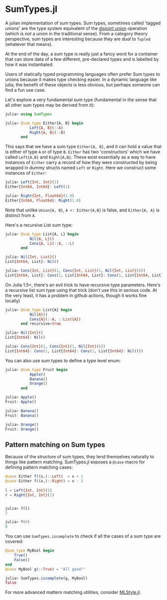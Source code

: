 # SumTypes.jl

A julian implementation of sum types. Sum types, sometimes called 'tagged unions' are the type system equivalent of the [disjoint union](https://en.wikipedia.org/wiki/Disjoint_union) operation (which is *not* a union in the traditional sense). From a category theory perspective, sum types are interesting because they are *dual* to `Tuple`s (whatever that means).

At the end of the day, a sum type is really just a fancy word for a container that can store data of a few different, pre-declared types and is labelled by how it was instantiated.

Users of statically typed programming languages often prefer Sum types to unions because it makes type checking easier. In a dynamic language like julia, the benefit of these objects is less obvious, but perhaps someone can find a fun use case.

Let's explore a very fundamental sum type (fundamental in the sense that all other sum types may be derived from it):

```julia
julia> using SumTypes

julia> @sum_type Either{A, B} begin
           Left{A, B}(::A)
           Right{A, B}(::B)
       end
```

This says that we have a sum type `Either{A, B}`, and it can hold a value that is either of type `A` or of type `B`. `Either` has two 'constructors' which we have called `Left{A,B}` and `Right{A,B}`. These exist essentially as a way to have instances of
`Either` carry a record of how they were constructed by being wrapped in dummy structs named `Left` or `Right`. Here we construct some instances of `Either`:

```julia
julia> Left{Int, Int}(1)
Either{Int64, Int64}: Left(1)

julia> Right{Int, Float64}(1.0)
Either{Int64, Float64}: Right(1.0)
```

Note that unlike `Union{A, B}`, `A <: Either{A,B}` is false, and
`Either{A, A}` is distinct from `A`.

Here's a recursive List sum type:
```julia
julia> @sum_type List{A, L} begin 
           Nil{A, L}()
           Cons{A, L}(::A, ::L) 
       end

julia> Nil{Int, List}()
List{Int64, List}: Nil()

julia> Cons{Int, List}(1, Cons{Int, List}(1, Nil{Int, List}()))
List{Int64, List}: Cons(1, List{Int64, List}: Cons(1, List{Int64, List}: Nil()))
```

On Julia 1.5+, there's an evil trick to have recursive type parameters. Here's a recursive list sum type using that trick (don't use this in serious code. At the very least, it has a problem in github actions, though it works fine locally)

```julia 
julia> @sum_type List{A} begin 
	       Nil{A}()
	       Cons{A}(::A, ::List{A}) 
       end recursive=true

julia> Nil{Int}()
List{Int64}: Nil()

julia> Cons{Int}(1, Cons{Int}(1, Nil{Int}()))
List{Int64}: Cons(1, List{Int64}: Cons(1, List{Int64}: Nil()))
```

You can also use sum types to define a type level enum:
```julia
julia> @sum_type Fruit begin
           Apple()
           Banana()
           Orange()
       end

julia> Apple()
Fruit: Apple()

julia> Banana()
Fruit: Banana()

julia> Orange()
Fruit: Orange()
```

## Pattern matching on Sum types

Because of the structure of sum types, they lend themselves naturally to things like pattern matching. SumTypes.jl exposes a `@case` macro for defining pattern matching cases: 

```julia
@case Either f((x,)::Left)  = x + 1
@case Either f((x,)::Right) = x - 1
 
l = Left{Int, Int}(1)
r = Right{Int, Int}(1)


julia> f(l)
2

julia> f(r)
0
``` 

You can use `SumTypes.iscomplete` to check if all the cases of a sum type are covered:
```julia
@sum_type MyBool begin
    True()
    False()
end
@case MyBool g(::True) = "All good!"

julia> SumTypes.iscomplete(g, MyBool)
false
```

For more advanced mattern matching utilities, consider [MLStyle.jl](https://github.com/thautwarm/MLStyle.jl/).
